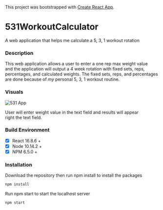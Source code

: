This project was bootstrapped with [Create React App](https://github.com/facebook/create-react-app).

# 531WorkoutCalculator
A web application that helps me calculate a 5, 3, 1 workout rotation

### Description
This web application allows a user to enter a one rep max weight value  
and the application will output a 4 week rotation with fixed sets, reps,  
percentages, and calculated weights. The fixed sets, reps, and percentages  
are done because of *my* personal 5, 3, 1 workout routine.

### Visuals

![531 App](https://i.imgur.com/hWV2jkH.png)  

User will enter weight value in the text field and results will appear  
right the text field.

### Build Environment
-  [x] React 16.8.6 +
-  [x] Node 10.14.2 +
-  [x] NPM 6.5.0 +

### Installation
Download the repository then run npm install to install the packages
```bash
npm install
```

Run npm start to start the localhost server
```bash
npm start
```
